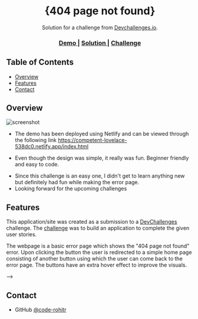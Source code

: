 <!-- Please update value in the {}  -->

<h1 align="center">{404 page not found}</h1>

<div align="center">
   Solution for a challenge from  <a href="http://devchallenges.io" target="_blank">Devchallenges.io</a>.
</div>

<div align="center">
  <h3>
    <a href="https://{competent-lovelace-538dc0.netlify.app}">
      Demo
    </a>
    <span> | </span>
    <a href="https://{https://github.com/code-rohitr/devChallenges/tree/main/404%20page%20not%20found}">
      Solution
    </a>
    <span> | </span>
    <a href="https://devchallenges.io/challenges/wBunSb7FPrIepJZAg0sY">
      Challenge
    </a>
  </h3>
</div>

<!-- TABLE OF CONTENTS -->

## Table of Contents

- [Overview](#overview)
  <!-- - [Built With](#built-with) -->
- [Features](#features)
- [Contact](#contact)
<!-- - [Acknowledgements](#acknowledgements) -->

<!-- OVERVIEW -->

## Overview

![screenshot](https://user-images.githubusercontent.com/16707738/92399059-5716eb00-f132-11ea-8b14-bcacdc8ec97b.png)

<!-- Introduce your projects by taking a screenshot or a gif. Try to tell visitors a story about your project by answering: -->

- The demo has been deployed using Netlify and can be viewed through the following link https://competent-lovelace-538dc0.netlify.app/index.html
<!-- - What was your experience?    -->
- Even though the design was simple, it really was fun. Beginner friendly and easy to code.
<!-- - What have you learned/improved?    -->
- Since this challenge is an easy one, I didn't get to learn anything new but definitely had fun while making the error page.
- Looking forward for the upcoming challenges

<!-- ### Built With -->

<!-- This section should list any major frameworks that you built your project using. Here are a few examples.-->

<!-- - [React](https://reactjs.org/)
- [Vue.js](https://vuejs.org/)
- [Tailwind](https://tailwindcss.com/) -->

## Features

<!-- List the features of your application or follow the template. Don't share the figma file here :) -->

This application/site was created as a submission to a [DevChallenges](https://devchallenges.io/challenges) challenge. The [challenge](https://devchallenges.io/challenges/wBunSb7FPrIepJZAg0sY) was to build an application to complete the given user stories.

The webpage is a basic error page which shows the "404 page not found" error. Upon clicking the button the user is redirected to a simple home page consisting of another button using which the user can come back to the error page.
The buttons have an extra hover effect to improve the visuals. 

<!-- 
## Acknowledgements

<!-- This section should list any articles or add-ons/plugins that helps you to complete the project. This is optional but it will help you in the future. For exmpale -->

<!-- - [Steps to replicate a design with only HTML and CSS](https://devchallenges-blogs.web.app/how-to-replicate-design/)
- [Node.js](https://nodejs.org/)
- [Marked - a markdown parser](https://github.com/chjj/marked) --> -->

## Contact

- GitHub [@code-rohitr](https://{https://github.com/code-rohitr})
